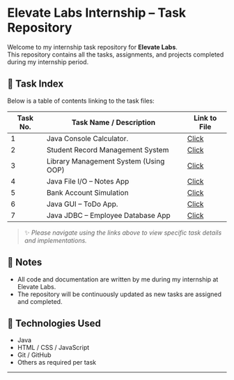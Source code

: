 # Elevate Labs Internship – Task Repository

Welcome to my internship task repository for **Elevate Labs**.  
This repository contains all the tasks, assignments, and projects completed during my internship period.

## 📂 Task Index

Below is a table of contents linking to the task files:

| Task No. | Task Name / Description               | Link to File                        |
|----------|---------------------------------------|-------------------------------------|
| 1        | Java Console Calculator.              | [Click](./SimpleCalculatorTask1/)   |
| 2        | Student Record Management System      | [Click](./StudentManagementSystem/) |
| 3        | Library Management System (Using OOP) | [Click](./LibraryManagementSystem/) |
| 4        | Java File I/O – Notes App             | [Click](./NotesApp/)                |
| 5        | Bank Account Simulation               | [Click](./BankAccountSimulation/)   |
| 6        | Java GUI – ToDo App.                  | [Click](./ToDoApp/)                 |
| 7        | Java JDBC – Employee Database App     | [Click](./EmployeeDatabaseApp/)     |

> ✨ *Please navigate using the links above to view specific task details and implementations.*

## 📌 Notes

- All code and documentation are written by me during my internship at Elevate Labs.
- The repository will be continuously updated as new tasks are assigned and completed.

## 🚀 Technologies Used

- Java
- HTML / CSS / JavaScript
- Git / GitHub
- Others as required per task

---

